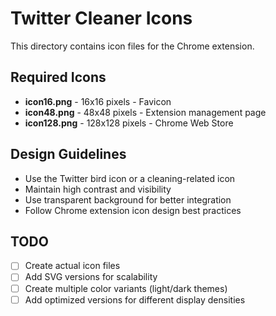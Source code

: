 # Twitter Cleaner Icons

This directory contains icon files for the Chrome extension.

## Required Icons

- **icon16.png** - 16x16 pixels - Favicon
- **icon48.png** - 48x48 pixels - Extension management page
- **icon128.png** - 128x128 pixels - Chrome Web Store

## Design Guidelines

- Use the Twitter bird icon or a cleaning-related icon
- Maintain high contrast and visibility
- Use transparent background for better integration
- Follow Chrome extension icon design best practices

## TODO

- [ ] Create actual icon files
- [ ] Add SVG versions for scalability
- [ ] Create multiple color variants (light/dark themes)
- [ ] Add optimized versions for different display densities